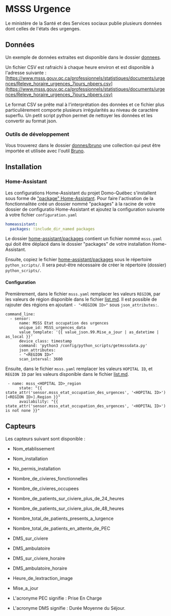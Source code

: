 # MSSS Urgence

Le ministère de la Santé et des Services sociaux publie plusieurs données dont celles de l'états des urgenges.

## Données

Un exemple de données extraites est disponible dans le dossier [donnees](donnees).

Un fichier CSV est rafraichi à chaque heure environ et est disponible à l'adresse suivante :
[https://www.msss.gouv.qc.ca/professionnels/statistiques/documents/urgences/Releve_horaire_urgences_7jours_nbpers.csv](https://www.msss.gouv.qc.ca/professionnels/statistiques/documents/urgences/Releve_horaire_urgences_7jours_nbpers.csv)

Le format CSV se prête mal à l'interprétation des données et ce fichier plus particulièrement comporte plusieurs irrégularités au niveau de caractère superflu. Un petit script python permet de nettoyer les données et les convertir au format json.


### Outils de développement

Vous trouverez dans le dossier [donnes/bruno](donnes/bruno) une collection qui peut être importée et utilisée avec l'outil [Bruno](https://www.usebruno.com/).



## Installation

### Home-Assistant

Les configurations Home-Assistant du projet Domo-Québec s'installent sous forme de ["package" Home-Assistant](https://www.home-assistant.io/docs/configuration/packages/). Pour faire l'activation de la fonctionnalitée créé un dossier nommé "packages" à la racine de votre dossier de configuratio Home-Assistant et ajoutez la configuration suivante à votre fichier `configuration.yaml`

```yaml
homeassistant:
  packages: !include_dir_named packages
```

Le dossier [home-assistant/packages](home-assistant/packages) contient un fichier nommé `msss.yaml` qui doit être déplacé dans le dossier "packages" de votre installation Home-Assistant.

Ensuite, copiez le fichier [home-assistant/packages](home-assistant/packages) sous le répertoire `python_scripts/`. Il sera peut-être nécessaire de créer le répertoire (dossier) `python_scripts/`.

#### Configuration
Premièrement, dans le fichier `msss.yaml` remplacer les valeurs `REGION`, par les valeurs de région disponible dans le fichier [list.md](list.md). Il est possible de rajouter des régions en ajoutant `- "<REGION ID>"` sous `json_attributes:`.

```
command_line:
  - sensor:
      name: MSSS Etat occupation des urgences
      unique_id: MSSS_urgences_data
      value_template: '{{ value_json.99.Mise_a_jour | as_datetime | as_local }}'
      device_class: timestamp
      command: 'python3 /config/python_scripts/getmsssdata.py'
      json_attributes:
      - "<REGION ID>"
      scan_interval: 3600
```

Ensuite, dans le fichier `msss.yaml` remplacer les valeurs `HOPITAL ID`, et `REGION ID` par les valeurs disponible dans le fichier [list.md](list.md).
```
 - name: msss_<HOPITAL ID>_region
      state: "{{ state_attr('sensor.msss_etat_occupation_des_urgences', '<HOPITAL ID>') [<REGION ID>].Region }}"
      availability: "{{ state_attr('sensor.msss_etat_occupation_des_urgences', '<HOPITAL ID>') is not none }}"
```

## Capteurs

Les capteurs suivant sont disponible :

  * Nom_etablissement
  * Nom_installation
  * No_permis_installation
  * Nombre_de_civieres_fonctionnelles
  * Nombre_de_civieres_occupees
  * Nombre_de_patients_sur_civiere_plus_de_24_heures
  * Nombre_de_patients_sur_civiere_plus_de_48_heures
  * Nombre_total_de_patients_presents_a_lurgence
  * Nombre_total_de_patients_en_attente_de_PEC
  * DMS_sur_civiere
  * DMS_ambulatoire
  * DMS_sur_civiere_horaire
  * DMS_ambulatoire_horaire
  * Heure_de_lextraction_image
  * Mise_a_jour

* L'acronyme PEC signifie : Prise En Charge
* L'acronyme DMS signifie : Durée Moyenne du Séjour.